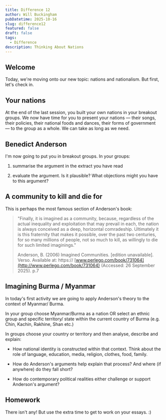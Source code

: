 ```yaml
---
title: Difference 12
author: Will Buckingham
pubDatetime: 2025-10-16
slug: difference12
featured: false
draft: false
tags:
  - Difference
description: Thinking About Nations
---
```

## Welcome

Today, we're moving onto our new topic: nations and nationalism. But first, let's check in.

## Your nations

At the end of the last session, you built your own nations in your breakout groups. We now have time for you to present your nations — their songs, their policies, their national foods and dances, their forms of government — to the group as a whole. We can take as long as we need.

## Benedict Anderson

I'm now going to put you in breakout groups. In your groups:

1.  summarise the argument in the extract you have read
    
2.  evaluate the argument. Is it plausible? What objections might you have to this argument?
    

## A community to kill and die for

This is perhaps the most famous section of Anderson's book:

> "Finally, it is imagined as a community, because, regardless of the actual inequality and exploitation that may prevail in each, the nation is always conceived as a deep, horizontal comradeship. Ultimately it is this fraternity that makes it possible, over the past two centuries, for so many millions of people, not so much to kill, as willingly to die for such limited imaginings."  
>   
> Anderson, B. (2006) Imagined Communities. \[edition unavailable\]. Verso. Available at: https:// [www.perlego.com/book/731064](http://www.perlego.com/book/731064) (Accessed: 26 September 2025). p.7

## Imagining Burma / Myanmar

In today's first activity we are going to apply Anderson's theory to the context of Myanmar/ Burma.

In your group choose Myanmar/Burma as a nation OR select an ethnic group and specific territory/ state within the current country of Burma (e.g. Chin, Kachin, Rakhine, Shan etc.)

In groups choose your country or territory and then analyse, describe and explain:

*   How national identity is constructed within that context. Think about the role of language, education, media, religion, clothes, food, family.
    
*   How do Anderson's arguments help explain that process? And where (if anywhere) do they fall short?
    
*   How do contemporary political realities either challenge or support Anderson's argument?
    

## Homework

There isn't any! But use the extra time to get to work on your essays. :)
